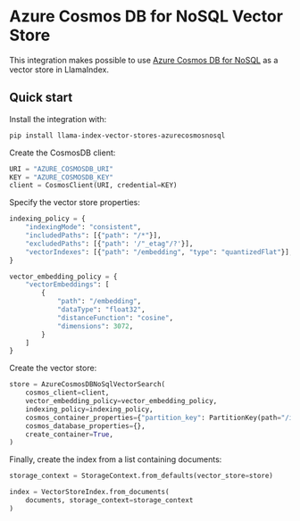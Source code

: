 # Azure Cosmos DB for NoSQL Vector Store

This integration makes possible to use [Azure Cosmos DB for NoSQL](https://learn.microsoft.com/en-us/azure/cosmos-db/nosql/)
as a vector store in LlamaIndex.

## Quick start

Install the integration with:

```sh
pip install llama-index-vector-stores-azurecosmosnosql
```

Create the CosmosDB client:

```python
URI = "AZURE_COSMOSDB_URI"
KEY = "AZURE_COSMOSDB_KEY"
client = CosmosClient(URI, credential=KEY)
```

Specify the vector store properties:

```python
indexing_policy = {
    "indexingMode": "consistent",
    "includedPaths": [{"path": "/*"}],
    "excludedPaths": [{"path": '/"_etag"/?'}],
    "vectorIndexes": [{"path": "/embedding", "type": "quantizedFlat"}],
}

vector_embedding_policy = {
    "vectorEmbeddings": [
        {
            "path": "/embedding",
            "dataType": "float32",
            "distanceFunction": "cosine",
            "dimensions": 3072,
        }
    ]
}
```

Create the vector store:

```python
store = AzureCosmosDBNoSqlVectorSearch(
    cosmos_client=client,
    vector_embedding_policy=vector_embedding_policy,
    indexing_policy=indexing_policy,
    cosmos_container_properties={"partition_key": PartitionKey(path="/id")},
    cosmos_database_properties={},
    create_container=True,
)
```

Finally, create the index from a list containing documents:

```python
storage_context = StorageContext.from_defaults(vector_store=store)

index = VectorStoreIndex.from_documents(
    documents, storage_context=storage_context
)
```
